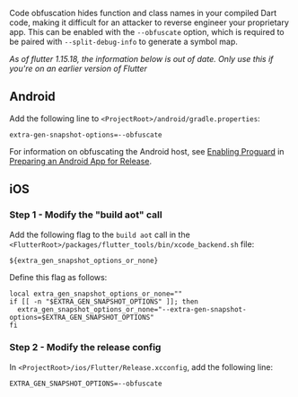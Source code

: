 Code obfuscation hides function and class names in your compiled Dart code, making it difficult for an attacker to reverse engineer your proprietary app. This can be enabled with the `--obfuscate` option, which is required to be paired with  `--split-debug-info` to generate a symbol map.


<i>  As of flutter 1.15.18, the information below is out of date. Only use this if you're on an earlier version of Flutter </i>

## Android

Add the following line to `<ProjectRoot>/android/gradle.properties`:

```
extra-gen-snapshot-options=--obfuscate
```
For information on obfuscating the Android host, see [Enabling Proguard](https://flutter.io/android-release/#enabling-proguard) in [Preparing an Android App for Release](https://flutter.io/android-release/#minify-and-obfuscate).

## iOS

### Step 1 - Modify the "build aot" call

Add the following flag to the `build aot` call in the `<FlutterRoot>/packages/flutter_tools/bin/xcode_backend.sh` file:

```
${extra_gen_snapshot_options_or_none}
```

Define this flag as follows:

```
local extra_gen_snapshot_options_or_none=""
if [[ -n "$EXTRA_GEN_SNAPSHOT_OPTIONS" ]]; then
  extra_gen_snapshot_options_or_none="--extra-gen-snapshot-options=$EXTRA_GEN_SNAPSHOT_OPTIONS"
fi
```

### Step 2 - Modify the release config

In `<ProjectRoot>/ios/Flutter/Release.xcconfig`, add the following line:

```
EXTRA_GEN_SNAPSHOT_OPTIONS=--obfuscate
```
